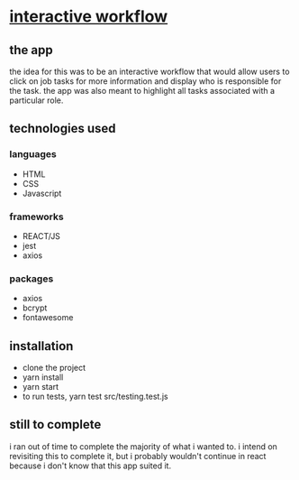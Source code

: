 # [interactive workflow](https://stark-headland-72810.herokuapp.com/)

## the app

the idea for this was to be an interactive workflow that would allow users to click on job tasks for more information and display who is responsible for the task. the app was also meant to highlight all tasks associated with a particular role.

## technologies used

### languages

- HTML
- CSS
- Javascript

### frameworks

- REACT/JS
- jest
- axios

### packages

- axios
- bcrypt
- fontawesome

## installation

- clone the project
- yarn install
- yarn start
- to run tests, yarn test src/testing.test.js

## still to complete

i ran out of time to complete the majority of what i wanted to. i intend on revisiting this to complete it, but i probably wouldn't continue in react because i don't know that this app suited it.
